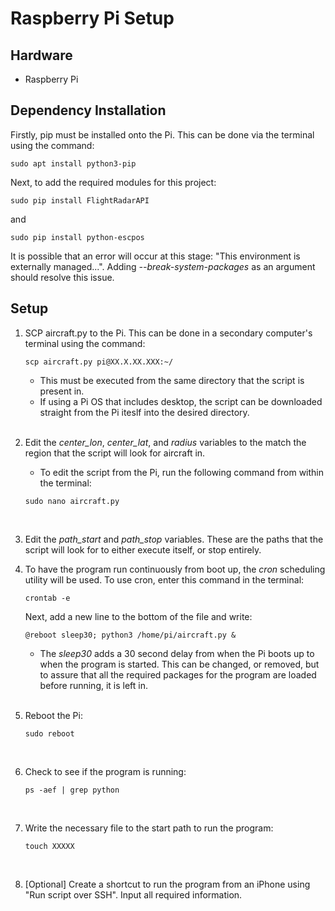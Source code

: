 # Raspberry Pi Setup

## Hardware

- Raspberry Pi

## Dependency Installation

Firstly, pip must be installed onto the Pi. This can be done via the terminal using the command:
```
sudo apt install python3-pip
```
Next, to add the required modules for this project:
```
sudo pip install FlightRadarAPI
```
and
```
sudo pip install python-escpos
```
It is possible that an error will occur at this stage: "This environment is externally managed...". Adding *--break-system-packages* as an argument should resolve this issue. 

## Setup

1. SCP aircraft.py to the Pi. This can be done in a secondary computer's terminal using the command:
    ```
    scp aircraft.py pi@XX.X.XX.XXX:~/
    ```
    - This must be executed from the same directory that the script is present in. 
    - If using a Pi OS that includes desktop, the script can be downloaded straight from the Pi iteslf into the desired directory.
    <br />

2. Edit the *center_lon*, *center_lat*, and *radius* variables to the match the region that the script will look for aircraft in.
    - To edit the script from the Pi, run the following command from within the terminal:
    ```
    sudo nano aircraft.py
    ```
    <br />

3. Edit the *path_start* and *path_stop* variables. These are the paths that the script will look for to either execute itself, or stop entirely.
   <br />

4. To have the program run continuously from boot up, the *cron* scheduling utility will be used. To use cron, enter this command in the terminal:
    ```
    crontab -e
    ```
    Next, add a new line to the bottom of the file and write:
    ```
    @reboot sleep30; python3 /home/pi/aircraft.py &
    ```
    - The *sleep30* adds a 30 second delay from when the Pi boots up to when the program is started. This can be changed, or removed, but to assure that all the required packages for the program are loaded before running, it is left in.
    <br />

5. Reboot the Pi:
    ```
    sudo reboot
    ```
    <br />

6. Check to see if the program is running:
    ```
    ps -aef | grep python
    ```
    <br />

7. Write the necessary file to the start path to run the program:
    ```
    touch XXXXX
    ```
    <br />

8. [Optional] Create a shortcut to run the program from an iPhone using "Run script over SSH". Input all required information. 
